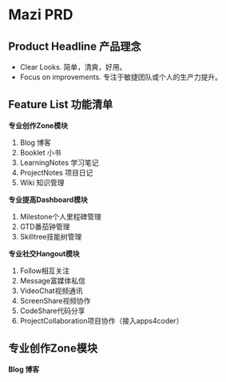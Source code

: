 # Mazi PRD #

Product Headline 产品理念
------------------------

* Clear Looks. 简单，清爽，好用。   
* Focus on improvements. 专注于敏捷团队或个人的生产力提升。    

Feature List 功能清单
---------------------

__专业创作Zone模块__

1. Blog 博客 
2. Booklet 小书 
3. LearningNotes 学习笔记 
4. ProjectNotes 项目日记
5. Wiki 知识管理

__专业提高Dashboard模块__

1. Milestone个人里程碑管理   
2. GTD番茄钟管理   
3. Skilltree技能树管理  

__专业社交Hangout模块__

1. Follow相互关注   
2. Message富媒体私信   
3. VideoChat视频通讯   
4. ScreenShare视频协作   
5. CodeShare代码分享   
6. ProjectCollaboration项目协作（接入apps4coder）

专业创作Zone模块
----------------
__Blog 博客__

